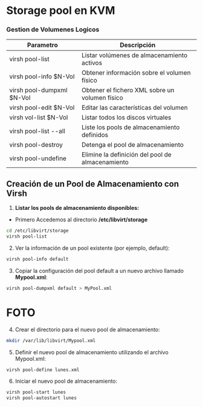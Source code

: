 # Storage pool en KVM

### Gestion de Volumenes Logicos

| Parametro                  | Descripción                                       |
|----------------------------|---------------------------------------------------|
| virsh pool-list            | Listar volúmenes de almacenamiento activos        |
| virsh pool-info $N-Vol     | Obtener información sobre el volumen físico       |
| virsh pool-dumpxml $N-Vol  | Obtener el fichero XML sobre un volumen físico    |
| virsh pool-edit $N-Vol     | Editar las características del volumen            |
| virsh vol-list $N-Vol      | Listar todos los discos virtuales                 |
| virsh pool-list  --all     | Liste los pools de almacenamiento definidos       |
| virsh pool-destroy         | Detenga el pool de almacenamiento                 |
| virsh pool-undefine        | Elimine la definición del pool de almacenamiento  |



## Creación de un Pool de Almacenamiento con Virsh


1. **Listar los pools de almacenamiento disponibles:**

- Primero Accedemos al directorio **/etc/libvirt/storage**
  
```bash
cd /etc/libvirt/storage
virsh pool-list
```

2. Ver la información de un pool existente (por ejemplo, default):

```bash
virsh pool-info default
```

3. Copiar la configuración del pool default a un nuevo archivo llamado **Mypool.xml**:

```bash
virsh pool-dumpxml default > MyPool.xml
```

# FOTO

4. Crear el directorio para el nuevo pool de almacenamiento:
  
 ```bash
 mkdir /var/lib/libvirt/Mypool.xml
```

5. Definir el nuevo pool de almacenamiento utilizando el archivo Mypool.xml:

```bash
virsh pool-define lunes.xml
```

6. Iniciar el nuevo pool de almacenamiento:

```bash
virsh pool-start lunes
virsh pool-autostart lunes
```

